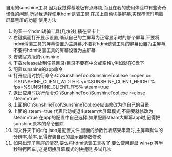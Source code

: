 自用的sunshine工具
因为我觉得基地版有点麻烦,而且在我的使用体验中有些奇奇怪怪的问题,所以我选择使用hdmi诱骗工具,在加上自动切换屏幕,实现串流时电脑屏幕黑屏的功能
使用方法:
1. 购买一个hdmi诱骗工具(几块钱),插在显卡上
2. 右键桌面打开显示设置,确认自己的主屏幕为正常显示时的那个屏幕,不要将hdmi诱骗工具的屏幕设置为主屏幕,不要将hdmi诱骗工具的屏幕设置为主屏幕,不要将hdmi诱骗工具的屏幕设置为主屏幕
3. 安装官方版的sunshine
4. 下载release放到任意目录(目录不要有中文或空格),例如就在C盘下
5. 配置sunshine的app命令
6. 打开应用时执行命令:C:\SunshineTool\SunshineTool.exe r=open x= %SUNSHINE_CLIENT_WIDTH% y=%SUNSHINE_CLIENT_HEIGHT% fps=%SUNSHINE_CLIENT_FPS% steam=true
7. 退出应用时执行命令:C:\SunshineTool\SunshineTool.exe r=close steam=true
8. 上面的C:\SunshineTool\SunshineTool.exe应该修改为你自己的目录
9. 上面的 steam=true 代表启动或退出steam大屏幕模式,不需要就修改为 steam=true 在app的配置中自己选择,如果配置steam大屏幕app时,记得把sunshine原本的命令删除
10. 同文件夹下的cfg.json是配置文件,里面的参数代表结束串流时,主屏幕默认的分辨率,帧率,记得安装自己的显示器参数修改
11. 如果出现了黑屏的情况,要么将hdmi诱骗工具拔了,要么使用键盘 win+p 等半秒钟再回车 ,这是切换屏幕模式的快捷键,多试几次

